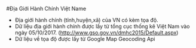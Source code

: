﻿#Địa Giới Hành Chính Việt Name
- Địa giới hành chính (tỉnh,huyện,xã) của VN có kèm tọa độ.
- Dữ liệu địa giới hành chính được lấy từ tổng cục thống kê Việt Nam vào ngày 05/10/2017. (http://www.gso.gov.vn/dmhc2015/Default.aspx)
- Dữ liệu về tọa độ được lấy từ Google Map Geocoding Api
